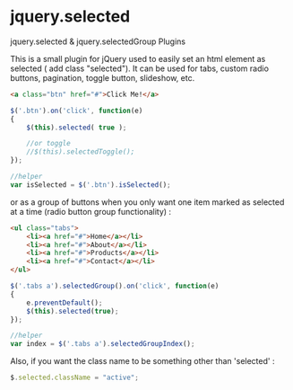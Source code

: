 jquery.selected
===============

jquery.selected &amp; jquery.selectedGroup Plugins

This is a small plugin for jQuery used to easily set an html element as selected ( add class "selected").
It can be used for tabs, custom radio buttons, pagination, toggle button, slideshow, etc.

```html
<a class="btn" href="#">Click Me!</a>
```

```javascript
$('.btn').on('click', function(e)
{
	$(this).selected( true );

	//or toggle
	//$(this).selectedToggle();
});

//helper
var isSelected = $('.btn').isSelected();


```

or as a group of buttons when you only want one item marked as selected at a time (radio button group functionality) :

```html
<ul class="tabs">
	<li><a href="#">Home</a></li>
	<li><a href="#">About</a></li>
	<li><a href="#">Products</a></li>
	<li><a href="#">Contact</a></li>
</ul>
```

```javascript
$('.tabs a').selectedGroup().on('click', function(e) 
{ 
	e.preventDefault();
	$(this).selected(true); 
});

//helper
var index = $('.tabs a').selectedGroupIndex();

```

Also, if you want the class name to be something other than 'selected' :

```javascript
$.selected.className = "active";
```
